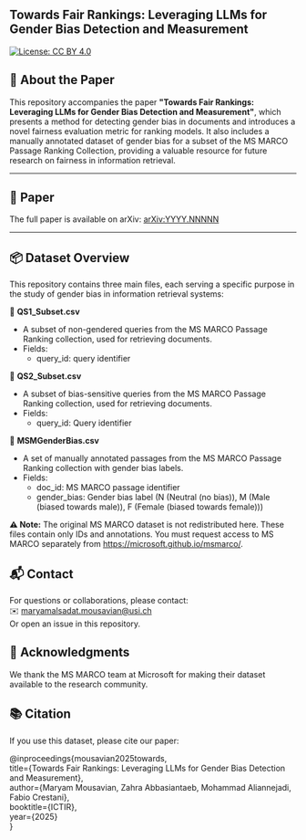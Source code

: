 ## Towards Fair Rankings: Leveraging LLMs for Gender Bias Detection and Measurement

[![License: CC BY 4.0](https://img.shields.io/badge/License-CC%20BY%204.0-lightgrey.svg)](https://creativecommons.org/licenses/by/4.0/)

## 📘 About the Paper
This repository accompanies the paper **"Towards Fair Rankings: Leveraging LLMs for Gender Bias Detection and Measurement"**, which presents a method for detecting gender bias in documents and introduces a novel fairness evaluation metric for ranking models. It also includes a manually annotated dataset of gender bias for a subset of the MS MARCO Passage Ranking Collection, providing a valuable resource for future research on fairness in information retrieval.

---

## 🔗 Paper

The full paper is available on arXiv: [arXiv:YYYY.NNNNN](https://arxiv.org/abs/YYYY.NNNNN)

---

## 📦 Dataset Overview

This repository contains three main files, each serving a specific purpose in the study of gender bias in information retrieval systems:

🔹 **QS1_Subset.csv**

- A subset of non-gendered queries from the MS MARCO Passage Ranking collection, used for retrieving documents.
- Fields:
  - query_id: query identifier

🔹 **QS2_Subset.csv**
  
- A subset of bias-sensitive queries from the MS MARCO Passage Ranking collection, used for retrieving documents.
- Fields:
  - query_id: Query identifier

🔹 **MSMGenderBias.csv**

- A set of manually annotated passages from the MS MARCO Passage Ranking collection with gender bias labels.
- Fields:
  - doc_id: MS MARCO passage identifier
  - gender_bias: Gender bias label (N (Neutral (no bias)), M (Male (biased towards male)), F (Female (biased towards female)))

**⚠️ Note:** The original MS MARCO dataset is not redistributed here. These files contain only IDs and annotations. You must request access to MS MARCO separately from https://microsoft.github.io/msmarco/.

## 📬 Contact

For questions or collaborations, please contact:  
✉️ maryamalsadat.mousavian@usi.ch  
Or open an issue in this repository.

## 🙏 Acknowledgments

We thank the MS MARCO team at Microsoft for making their dataset available to the research community.

## 📚 Citation

If you use this dataset, please cite our paper:  

@inproceedings{mousavian2025towards,  
  title={Towards Fair Rankings: Leveraging LLMs for Gender Bias Detection and Measurement},  
  author={Maryam Mousavian, Zahra Abbasiantaeb, Mohammad Aliannejadi, Fabio Crestani},  
  booktitle={ICTIR},  
  year={2025}  
}
